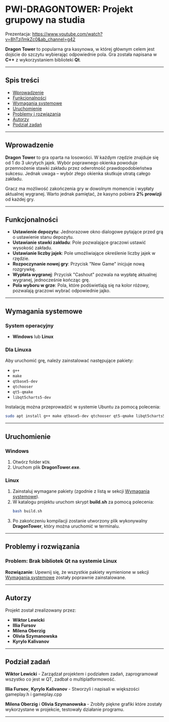 
# PWI-DRAGONTOWER: Projekt grupowy na studia

Prezentacja: https://www.youtube.com/watch?v=8hTzj1mkZc0&ab_channel=g42

**Dragon Tower** to popularna gra kasynowa, w której głównym celem jest dojście do szczytu wybierając odpowiednie pola. Gra została napisana w **C++** z wykorzystaniem biblioteki **Qt**.

---

## Spis treści
- [Wprowadzenie](#wprowadzenie)
- [Funkcjonalności](#funkcjonalności)
- [Wymagania systemowe](#wymagania-systemowe)
- [Uruchomienie](#uruchomienie)
- [Problemy i rozwiązania](#problemy-i-rozwiązania)
- [Autorzy](#autorzy)
- [Podział zadań](#podział-zadań)

---

## Wprowadzenie

**Dragon Tower** to gra oparta na losowości. W każdym rzędzie znajduje się od 1 do 3 ukrytych jajek. Wybór poprawnego okienka powoduje przemnożenie stawki zakładu przez odwrotność prawdopodobieństwa sukcesu. Jednak uwaga – wybór złego okienka skutkuje utratą całego zakładu.

Gracz ma możliwość zakończenia gry w dowolnym momencie i wypłaty aktualnej wygranej. Warto jednak pamiętać, że kasyno pobiera **2% prowizji** od każdej gry.

---

## Funkcjonalności

- **Ustawienie depozytu**: Jednorazowe okno dialogowe pytające przed grą o ustawienie stanu depozytu.
- **Ustawianie stawki zakładu**: Pole pozwalające graczowi ustawić wysokość zakładu.
- **Ustawianie liczby jajek**: Pole umożliwiające określenie liczby jajek w rzędzie.
- **Rozpoczynanie nowej gry**: Przycisk "New Game" inicjuje nową rozgrywkę.
- **Wypłata wygranej**: Przycisk "Cashout" pozwala na wypłatę aktualnej wygranej, jednocześnie kończąc grę.
- **Pola wyboru w grze**: Pola, które podświetlają się na kolor różowy, pozwalają graczowi wybrać odpowiednie jajko.

---

## Wymagania systemowe

### System operacyjny
- **Windows** lub **Linux**

### Dla Linuxa
Aby uruchomić grę, należy zainstalować następujące pakiety:
- `g++`
- `make`
- `qtbase5-dev`
- `qtchooser`
- `qt5-qmake`
- `libqt5charts5-dev`

Instalację można przeprowadzić w systemie Ubuntu za pomocą polecenia:
```bash
sudo apt install g++ make qtbase5-dev qtchooser qt5-qmake libqt5charts5-dev
```

---

## Uruchomienie

### Windows
1. Otwórz folder `WIN`.
2. Uruchom plik **DragonTower.exe**.

### Linux
1. Zainstaluj wymagane pakiety (zgodnie z listą w sekcji [Wymagania systemowe](#wymagania-systemowe)).
2. W katalogu projektu uruchom skrypt **build.sh** za pomocą polecenia:
   ```bash
   bash build.sh
   ```
3. Po zakończeniu kompilacji zostanie utworzony plik wykonywalny **DragonTower**, który można uruchomić w terminalu.

---

## Problemy i rozwiązania

### Problem: Brak bibliotek Qt na systemie Linux
**Rozwiązanie**: Upewnij się, że wszystkie pakiety wymienione w sekcji [Wymagania systemowe](#wymagania-systemowe) zostały poprawnie zainstalowane.

---

## Autorzy

Projekt został zrealizowany przez:
- **Wiktor Lewicki**
- **Illia Fursov**
- **Milena Oberzig**
- **Olivia Szymanowska**
- **Kyrylo Kalivanov**

---

## Podział zadań
**Wiktor Lewicki** - Zarządzał projektem i podziałem zadań, zaprogramował wszystko co jest w QT, zadbał o multiplatformowość.

**Illia Fursov**, **Kyrylo Kalivanov** - Stworzyli i napisali w większości gameplay.h i gameplay.cpp

**Milena Oberzig** i **Olivia Szymanowska** - Zrobiły piękne grafiki które zostały wykorzystane w projekcie, testowały działanie programu.

---
